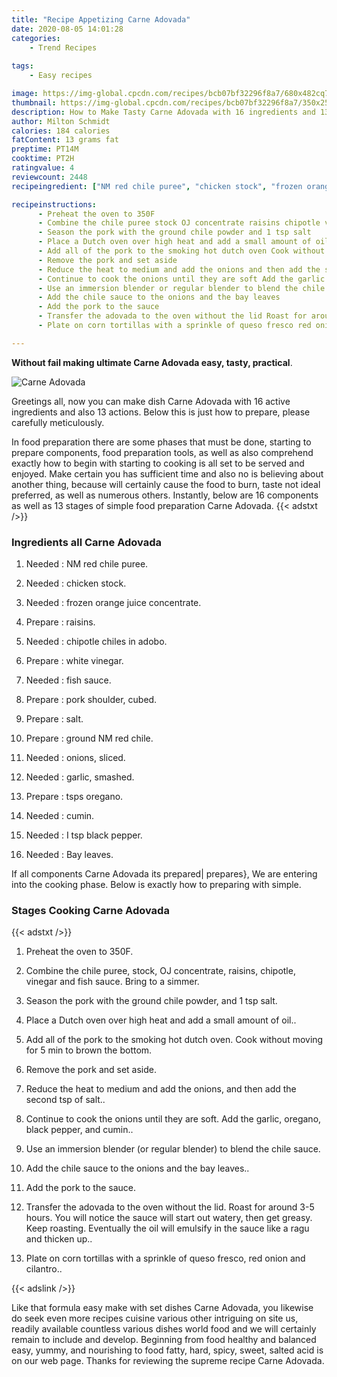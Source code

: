 ```yaml
---
title: "Recipe Appetizing Carne Adovada"
date: 2020-08-05 14:01:28
categories:
    - Trend Recipes
    
tags:
    - Easy recipes

image: https://img-global.cpcdn.com/recipes/bcb07bf32296f8a7/680x482cq70/carne-adovada-recipe-main-photo.jpg
thumbnail: https://img-global.cpcdn.com/recipes/bcb07bf32296f8a7/350x250cq70/carne-adovada-recipe-main-photo.jpg
description: How to Make Tasty Carne Adovada with 16 ingredients and 13 stages of easy cooking.
author: Milton Schmidt
calories: 184 calories
fatContent: 13 grams fat
preptime: PT14M
cooktime: PT2H
ratingvalue: 4
reviewcount: 2448
recipeingredient: ["NM red chile puree", "chicken stock", "frozen orange juice concentrate", "raisins", "chipotle chiles in adobo", "white vinegar", "fish sauce", "pork shoulder cubed", "salt", "ground NM red chile", "onions sliced", "garlic smashed", "tsps oregano", "cumin", "I tsp black pepper", "Bay leaves"]

recipeinstructions: 
      - Preheat the oven to 350F 
      - Combine the chile puree stock OJ concentrate raisins chipotle vinegar and fish sauce Bring to a simmer 
      - Season the pork with the ground chile powder and 1 tsp salt 
      - Place a Dutch oven over high heat and add a small amount of oil 
      - Add all of the pork to the smoking hot dutch oven Cook without moving for 5 min to brown the bottom 
      - Remove the pork and set aside 
      - Reduce the heat to medium and add the onions and then add the second tsp of salt 
      - Continue to cook the onions until they are soft Add the garlic oregano black pepper and cumin 
      - Use an immersion blender or regular blender to blend the chile sauce 
      - Add the chile sauce to the onions and the bay leaves 
      - Add the pork to the sauce 
      - Transfer the adovada to the oven without the lid Roast for around 35 hours You will notice the sauce will start out watery then get greasy Keep roasting Eventually the oil will emulsify in the sauce like a ragu and thicken up 
      - Plate on corn tortillas with a sprinkle of queso fresco red onion and cilantro

---
```




**Without fail making ultimate Carne Adovada easy, tasty, practical**. 


![Carne Adovada](https://img-global.cpcdn.com/recipes/bcb07bf32296f8a7/680x482cq70/carne-adovada-recipe-main-photo.jpg "Carne Adovada")




Greetings all, now you can make dish Carne Adovada with 16 active ingredients and also 13 actions. Below this is just how to prepare, please carefully meticulously.

In food preparation there are some phases that must be done, starting to prepare components, food preparation tools, as well as also comprehend exactly how to begin with starting to cooking is all set to be served and enjoyed. Make certain you has sufficient time and also no is believing about another thing, because will certainly cause the food to burn, taste not ideal preferred, as well as numerous others. Instantly, below are 16 components as well as 13 stages of simple food preparation Carne Adovada.
{{< adstxt />}}

### Ingredients all Carne Adovada


1. Needed  : NM red chile puree.

1. Needed  : chicken stock.

1. Needed  : frozen orange juice concentrate.

1. Prepare  : raisins.

1. Needed  : chipotle chiles in adobo.

1. Prepare  : white vinegar.

1. Needed  : fish sauce.

1. Prepare  : pork shoulder, cubed.

1. Prepare  : salt.

1. Prepare  : ground NM red chile.

1. Needed  : onions, sliced.

1. Needed  : garlic, smashed.

1. Prepare  : tsps oregano.

1. Needed  : cumin.

1. Needed  : I tsp black pepper.

1. Needed  : Bay leaves.



If all components Carne Adovada its prepared| prepares}, We are entering into the cooking phase. Below is exactly how to preparing with simple.

### Stages Cooking Carne Adovada

{{< adstxt />}}


1. Preheat the oven to 350F.



1. Combine the chile puree, stock, OJ concentrate, raisins, chipotle, vinegar and fish sauce. Bring to a simmer.



1. Season the pork with the ground chile powder, and 1 tsp salt.



1. Place a Dutch oven over high heat and add a small amount of oil..



1. Add all of the pork to the smoking hot dutch oven. Cook without moving for 5 min to brown the bottom.



1. Remove the pork and set aside.



1. Reduce the heat to medium and add the onions, and then add the second tsp of salt..



1. Continue to cook the onions until they are soft. Add the garlic, oregano, black pepper, and cumin..



1. Use an immersion blender (or regular blender) to blend the chile sauce.



1. Add the chile sauce to the onions and the bay leaves..



1. Add the pork to the sauce.



1. Transfer the adovada to the oven without the lid. Roast for around 3-5 hours. You will notice the sauce will start out watery, then get greasy. Keep roasting. Eventually the oil will emulsify in the sauce like a ragu and thicken up..



1. Plate on corn tortillas with a sprinkle of queso fresco, red onion and cilantro..





{{< adslink />}}

Like that formula easy make with set dishes Carne Adovada, you likewise do seek even more recipes cuisine various other intriguing on site us, readily available countless various dishes world food and we will certainly remain to include and develop. Beginning from food healthy and balanced easy, yummy, and nourishing to food fatty, hard, spicy, sweet, salted acid is on our web page. Thanks for reviewing the supreme recipe Carne Adovada.
